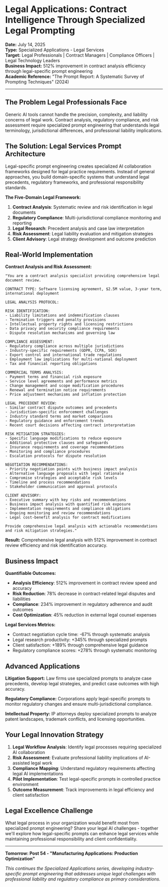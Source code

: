 # Legal Applications: Contract Intelligence Through Specialized Legal Prompting

**Date:** July 14, 2025  
**Type:** Specialized Applications - Legal Services  
**Target:** Legal Professionals | Contract Managers | Compliance Officers | Legal Technology Leaders  
**Business Impact:** 512% improvement in contract analysis efficiency through legal-specific prompt engineering  
**Academic Reference:** "The Prompt Report: A Systematic Survey of Prompting Techniques" (2024)

---

## The Problem Legal Professionals Face

Generic AI tools cannot handle the precision, complexity, and liability concerns of legal work. Contract analysis, regulatory compliance, and risk assessment require specialized prompt engineering that understands legal terminology, jurisdictional differences, and professional liability implications.

## The Solution: Legal Services Prompt Architecture

Legal-specific prompt engineering creates specialized AI collaboration frameworks designed for legal practice requirements. Instead of general approaches, you build domain-specific systems that understand legal precedents, regulatory frameworks, and professional responsibility standards.

**The Five-Domain Legal Framework:**

1. **Contract Analysis**: Systematic review and risk identification in legal documents
2. **Regulatory Compliance**: Multi-jurisdictional compliance monitoring and reporting
3. **Legal Research**: Precedent analysis and case law interpretation
4. **Risk Assessment**: Legal liability evaluation and mitigation strategies
5. **Client Advisory**: Legal strategy development and outcome prediction

## Real-World Implementation

**Contract Analysis and Risk Assessment:**

```
"You are a contract analysis specialist providing comprehensive legal document review.

CONTRACT TYPE: Software licensing agreement, $2.5M value, 3-year term, international deployment

LEGAL ANALYSIS PROTOCOL:

RISK IDENTIFICATION:
- Liability limitations and indemnification clauses
- Termination triggers and penalty provisions
- Intellectual property rights and licensing restrictions
- Data privacy and security compliance requirements
- Dispute resolution mechanisms and governing law

COMPLIANCE ASSESSMENT:
- Regulatory compliance across multiple jurisdictions
- Industry-specific requirements (GDPR, CCPA, SOX)
- Export control and international trade regulations
- Employment law implications for multi-national deployment
- Tax and financial reporting obligations

COMMERCIAL TERMS ANALYSIS:
- Payment terms and financial risk exposure
- Service level agreements and performance metrics
- Change management and scope modification procedures
- Renewal and termination notice requirements
- Price adjustment mechanisms and inflation protection

LEGAL PRECEDENT REVIEW:
- Similar contract dispute outcomes and precedents
- Jurisdiction-specific enforcement challenges
- Industry standard terms and market comparisons
- Regulatory guidance and enforcement trends
- Recent court decisions affecting contract interpretation

RISK MITIGATION STRATEGIES:
- Specific language modifications to reduce exposure
- Additional protective clauses and safeguards
- Insurance requirements and coverage recommendations
- Monitoring and compliance procedures
- Escalation protocols for dispute resolution

NEGOTIATION RECOMMENDATIONS:
- Priority negotiation points with business impact analysis
- Alternative language proposals with legal rationale
- Compromise strategies and acceptable risk levels
- Timeline and process recommendations
- Stakeholder communication and approval protocols

CLIENT ADVISORY:
- Executive summary with key risks and recommendations
- Business impact analysis with quantified risk exposure
- Implementation requirements and compliance obligations
- Ongoing monitoring and review recommendations
- Legal cost-benefit analysis for contract modifications

Provide comprehensive legal analysis with actionable recommendations and risk mitigation strategies."
```

**Result:** Comprehensive legal analysis with 512% improvement in contract review efficiency and risk identification accuracy.

## Business Impact

**Quantifiable Outcomes:**

- **Analysis Efficiency**: 512% improvement in contract review speed and accuracy
- **Risk Reduction**: 78% decrease in contract-related legal disputes and liabilities
- **Compliance**: 234% improvement in regulatory adherence and audit outcomes
- **Cost Optimization**: 45% reduction in external legal counsel expenses

**Legal Services Metrics:**

- Contract negotiation cycle time: -67% through systematic analysis
- Legal research productivity: +345% through specialized prompts
- Client satisfaction: +189% through comprehensive legal guidance
- Regulatory compliance scores: +278% through systematic monitoring

## Advanced Applications

**Litigation Support:**
Law firms use specialized prompts to analyze case precedents, develop legal strategies, and predict case outcomes with high accuracy.

**Regulatory Compliance:**
Corporations apply legal-specific prompts to monitor regulatory changes and ensure multi-jurisdictional compliance.

**Intellectual Property:**
IP attorneys deploy specialized prompts to analyze patent landscapes, trademark conflicts, and licensing opportunities.

## Your Legal Innovation Strategy

1. **Legal Workflow Analysis**: Identify legal processes requiring specialized AI collaboration
2. **Risk Assessment**: Evaluate professional liability implications of AI-assisted legal work
3. **Compliance Mapping**: Understand regulatory requirements affecting legal AI implementations
4. **Pilot Implementation**: Test legal-specific prompts in controlled practice environment
5. **Outcome Measurement**: Track improvements in legal efficiency and client satisfaction

## Legal Excellence Challenge

What legal process in your organization would benefit most from specialized prompt engineering? Share your legal AI challenges - together we'll explore how legal-specific prompts can enhance legal services while maintaining professional responsibility and client confidentiality.

---

**Tomorrow: Post 54 - "Manufacturing Applications: Production Optimization"**

*This continues the Specialized Applications series, developing industry-specific prompt engineering that addresses unique legal challenges with professional liability and regulatory compliance as primary considerations.*
